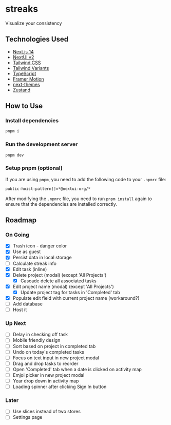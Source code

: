 # streaks

Visualize your consistency

## Technologies Used

- [Next.js 14](https://nextjs.org/docs/getting-started)
- [NextUI v2](https://nextui.org/)
- [Tailwind CSS](https://tailwindcss.com/)
- [Tailwind Variants](https://tailwind-variants.org)
- [TypeScript](https://www.typescriptlang.org/)
- [Framer Motion](https://www.framer.com/motion/)
- [next-themes](https://github.com/pacocoursey/next-themes)
- [Zustand](https://zustand-demo.pmnd.rs/)

## How to Use

### Install dependencies

```bash
pnpm i
```

### Run the development server

```bash
pnpm dev
```

### Setup pnpm (optional)

If you are using `pnpm`, you need to add the following code to your `.npmrc` file:

```bash
public-hoist-pattern[]=*@nextui-org/*
```

After modifying the `.npmrc` file, you need to run `pnpm install` again to ensure that the dependencies are installed correctly.

## Roadmap
### On Going

- [X] Trash icon - danger color
- [X] Use as guest
- [X] Persist data in local storage
- [ ] Calculate streak info
- [X] Edit task (inline)
- [X] Delete project (modal) (except 'All Projects')
    - [X] Cascade delete all associated tasks
- [X] Edit project name (modal) (except 'All Projects')
    - [X] Update project tag for tasks in 'Completed' tab
- [X] Populate edit field with current project name (workaround?)
- [ ] Add database 
- [ ] Host it

### Up Next
- [ ] Delay in checking off task
- [ ] Mobile friendly design
- [ ] Sort based on project in completed tab
- [ ] Undo on today's completed tasks
- [ ] Focus on text input in new project modal
- [ ] Drag and drop tasks to reorder
- [ ] Open 'Completed' tab when a date is clicked on activity map
- [ ] Emjoi picker in new project modal
- [ ] Year drop down in activity map
- [ ] Loading spinner after clicking Sign In button

### Later
- [ ] Use slices instead of two stores
- [ ] Settings page